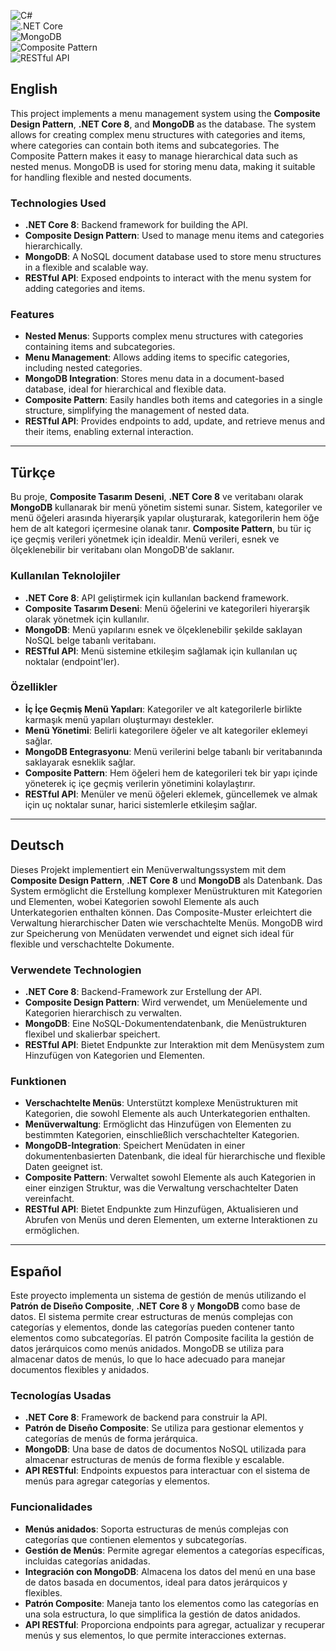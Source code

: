 ![C#](https://img.shields.io/badge/language-C%23-blue)  
![.NET Core](https://img.shields.io/badge/.NET%20Core-8-blue)  
![MongoDB](https://img.shields.io/badge/Database-MongoDB-green)  
![Composite Pattern](https://img.shields.io/badge/Design%20Pattern-Composite-yellow)  
![RESTful API](https://img.shields.io/badge/API-RESTful-orange)

## English

This project implements a menu management system using the **Composite Design Pattern**, **.NET Core 8**, and **MongoDB** as the database. The system allows for creating complex menu structures with categories and items, where categories can contain both items and subcategories. The Composite Pattern makes it easy to manage hierarchical data such as nested menus. MongoDB is used for storing menu data, making it suitable for handling flexible and nested documents.

### Technologies Used

- **.NET Core 8**: Backend framework for building the API.
- **Composite Design Pattern**: Used to manage menu items and categories hierarchically.
- **MongoDB**: A NoSQL document database used to store menu structures in a flexible and scalable way.
- **RESTful API**: Exposed endpoints to interact with the menu system for adding categories and items.

### Features

- **Nested Menus**: Supports complex menu structures with categories containing items and subcategories.
- **Menu Management**: Allows adding items to specific categories, including nested categories.
- **MongoDB Integration**: Stores menu data in a document-based database, ideal for hierarchical and flexible data.
- **Composite Pattern**: Easily handles both items and categories in a single structure, simplifying the management of nested data.
- **RESTful API**: Provides endpoints to add, update, and retrieve menus and their items, enabling external interaction.

---

## Türkçe

Bu proje, **Composite Tasarım Deseni**, **.NET Core 8** ve veritabanı olarak **MongoDB** kullanarak bir menü yönetim sistemi sunar. Sistem, kategoriler ve menü öğeleri arasında hiyerarşik yapılar oluşturarak, kategorilerin hem öğe hem de alt kategori içermesine olanak tanır. **Composite Pattern**, bu tür iç içe geçmiş verileri yönetmek için idealdir. Menü verileri, esnek ve ölçeklenebilir bir veritabanı olan MongoDB'de saklanır.

### Kullanılan Teknolojiler

- **.NET Core 8**: API geliştirmek için kullanılan backend framework.
- **Composite Tasarım Deseni**: Menü öğelerini ve kategorileri hiyerarşik olarak yönetmek için kullanılır.
- **MongoDB**: Menü yapılarını esnek ve ölçeklenebilir şekilde saklayan NoSQL belge tabanlı veritabanı.
- **RESTful API**: Menü sistemine etkileşim sağlamak için kullanılan uç noktalar (endpoint'ler).

### Özellikler

- **İç İçe Geçmiş Menü Yapıları**: Kategoriler ve alt kategorilerle birlikte karmaşık menü yapıları oluşturmayı destekler.
- **Menü Yönetimi**: Belirli kategorilere öğeler ve alt kategoriler eklemeyi sağlar.
- **MongoDB Entegrasyonu**: Menü verilerini belge tabanlı bir veritabanında saklayarak esneklik sağlar.
- **Composite Pattern**: Hem öğeleri hem de kategorileri tek bir yapı içinde yöneterek iç içe geçmiş verilerin yönetimini kolaylaştırır.
- **RESTful API**: Menüler ve menü öğeleri eklemek, güncellemek ve almak için uç noktalar sunar, harici sistemlerle etkileşim sağlar.

---

## Deutsch

Dieses Projekt implementiert ein Menüverwaltungssystem mit dem **Composite Design Pattern**, **.NET Core 8** und **MongoDB** als Datenbank. Das System ermöglicht die Erstellung komplexer Menüstrukturen mit Kategorien und Elementen, wobei Kategorien sowohl Elemente als auch Unterkategorien enthalten können. Das Composite-Muster erleichtert die Verwaltung hierarchischer Daten wie verschachtelte Menüs. MongoDB wird zur Speicherung von Menüdaten verwendet und eignet sich ideal für flexible und verschachtelte Dokumente.

### Verwendete Technologien

- **.NET Core 8**: Backend-Framework zur Erstellung der API.
- **Composite Design Pattern**: Wird verwendet, um Menüelemente und Kategorien hierarchisch zu verwalten.
- **MongoDB**: Eine NoSQL-Dokumentendatenbank, die Menüstrukturen flexibel und skalierbar speichert.
- **RESTful API**: Bietet Endpunkte zur Interaktion mit dem Menüsystem zum Hinzufügen von Kategorien und Elementen.

### Funktionen

- **Verschachtelte Menüs**: Unterstützt komplexe Menüstrukturen mit Kategorien, die sowohl Elemente als auch Unterkategorien enthalten.
- **Menüverwaltung**: Ermöglicht das Hinzufügen von Elementen zu bestimmten Kategorien, einschließlich verschachtelter Kategorien.
- **MongoDB-Integration**: Speichert Menüdaten in einer dokumentenbasierten Datenbank, die ideal für hierarchische und flexible Daten geeignet ist.
- **Composite Pattern**: Verwaltet sowohl Elemente als auch Kategorien in einer einzigen Struktur, was die Verwaltung verschachtelter Daten vereinfacht.
- **RESTful API**: Bietet Endpunkte zum Hinzufügen, Aktualisieren und Abrufen von Menüs und deren Elementen, um externe Interaktionen zu ermöglichen.

---

## Español

Este proyecto implementa un sistema de gestión de menús utilizando el **Patrón de Diseño Composite**, **.NET Core 8** y **MongoDB** como base de datos. El sistema permite crear estructuras de menús complejas con categorías y elementos, donde las categorías pueden contener tanto elementos como subcategorías. El patrón Composite facilita la gestión de datos jerárquicos como menús anidados. MongoDB se utiliza para almacenar datos de menús, lo que lo hace adecuado para manejar documentos flexibles y anidados.

### Tecnologías Usadas

- **.NET Core 8**: Framework de backend para construir la API.
- **Patrón de Diseño Composite**: Se utiliza para gestionar elementos y categorías de menús de forma jerárquica.
- **MongoDB**: Una base de datos de documentos NoSQL utilizada para almacenar estructuras de menús de forma flexible y escalable.
- **API RESTful**: Endpoints expuestos para interactuar con el sistema de menús para agregar categorías y elementos.

### Funcionalidades

- **Menús anidados**: Soporta estructuras de menús complejas con categorías que contienen elementos y subcategorías.
- **Gestión de Menús**: Permite agregar elementos a categorías específicas, incluidas categorías anidadas.
- **Integración con MongoDB**: Almacena los datos del menú en una base de datos basada en documentos, ideal para datos jerárquicos y flexibles.
- **Patrón Composite**: Maneja tanto los elementos como las categorías en una sola estructura, lo que simplifica la gestión de datos anidados.
- **API RESTful**: Proporciona endpoints para agregar, actualizar y recuperar menús y sus elementos, lo que permite interacciones externas.
